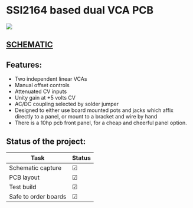 # SSI2164 based dual VCA PCB

![](./pics/euro_vca_build.png)

## [SCHEMATIC](https://github.com/JordanAceto/Dual_2164_VCA/blob/master/main_pcb/construction_docs/dual_VCA_schematic.pdf)

## Features:
- Two independent linear VCAs
- Manual offset controls
- Attenuated CV inputs
- Unity gain at +5 volts CV
- AC/DC coupling selected by solder jumper
- Designed to either use board mounted pots and jacks which affix directly to a panel, or mount to a bracket and wire by hand
- There is a 10hp pcb front panel, for a cheap and cheerful panel option.

## Status of the project:

Task | Status |
---------|--------------|
Schematic capture | &#9745;
PCB layout | &#9745;
Test build | &#9745;
Safe to order boards| &#9745;